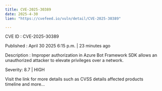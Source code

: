 ```yaml
---
title: CVE-2025-30389
date: 2025-4-30
lien: "https://cvefeed.io/vuln/detail/CVE-2025-30389"

---
```


CVE ID : CVE-2025-30389

Published :  April 30
2025
6:15 p.m. | 23 minutes ago

Description : Improper authorization in Azure Bot Framework SDK allows an unauthorized attacker to elevate privileges over a network.

Severity: 8.7 | HIGH

Visit the link for more details
such as CVSS details
affected products
timeline
and more...
